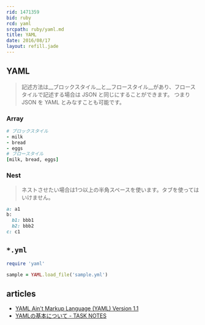 ```yaml
---
rid: 1471359
bid: ruby
rcd: yaml
srcpath: ruby/yaml.md
title: YAML
date: 2016/08/17
layout: refill.jade
---
```


## YAML

> 記述方法は__ブロックスタイル__と__フロースタイル__があり、フロースタイルで記述する場合は JSON と同じにすることができます。
> つまり JSON を YAML とみなすことも可能です。

### Array

```ruby
# ブロックスタイル
- milk
- bread
- eggs
# フロースタイル
[milk, bread, eggs]
```

### Nest

> ネストさせたい場合は1つ以上の半角スペースを使います。タブを使ってはいけません。

```ruby
a: a1
b:
  b1: bbb1
  b2: bbb2
c: c1
```


## `*.yml`

```ruby
require 'yaml'

sample = YAML.load_file('sample.yml')
```


## articles

- [YAML Ain't Markup Language \(YAML\) Version 1\.1](http://yaml.org/spec/current.html)
- [YAMLの基本について \- TASK NOTES](http://www.task-notes.com/entry/20150922/1442890800)
